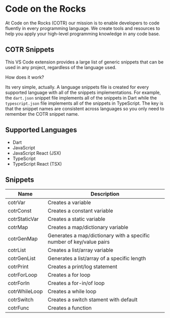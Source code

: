 # Code on the Rocks 
At Code on the Rocks (COTR) our mission is to enable developers to code fluently in every programming language. We create tools and resources to help you apply your high-level programming knowledge in any code base.

## COTR Snippets
This VS Code extension provides a large list of generic snippets that can be used in any project, regardless of the language used. 

How does it work? 

Its very simple, actually. A language snippets file is created for every supported language with all of the snippets implementations. For example, the `dart.json` snippet file implements all of the snippets in Dart while the `typescript.json` file implements all of the snippets in TypeScript. The key is that the snippet names are consistent across languages so you only need to remember the COTR snippet name.

## Supported Languages
- Dart
- JavaScript
- JavaScript React (JSX)
- TypeScript
- TypeScript React (TSX)

## Snippets

| Name | Description |
| --- | --- |
| cotrVar | Creates a variable |
| cotrConst | Creates a constant variable |
| cotrStaticVar | Creates a static variable |
| cotrMap | Creates a map/dictionary variable |
| cotrGenMap | Generates a map/dictionary with a specific number of key/value pairs |
| cotrList | Creates a list/array variable |
| cotrGenList | Generates a list/array of a specific length |
| cotrPrint | Creates a print/log statement |
| cotrForLoop | Creates a for loop |
| cotrForIn | Creates a for-in/of loop |
| cotrWhileLoop | Creates a while loop |
| cotrSwitch | Creates a switch stament with default |
| cotrFunc | Creates a function |